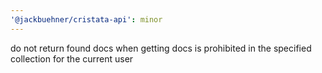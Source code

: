 ```yaml
---
'@jackbuehner/cristata-api': minor
---
```


do not return found docs when getting docs is prohibited in the specified collection for the current user
